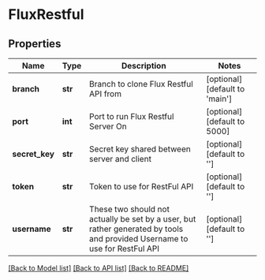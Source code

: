 # FluxRestful


## Properties
Name | Type | Description | Notes
------------ | ------------- | ------------- | -------------
**branch** | **str** | Branch to clone Flux Restful API from | [optional] [default to 'main']
**port** | **int** | Port to run Flux Restful Server On | [optional] [default to 5000]
**secret_key** | **str** | Secret key shared between server and client | [optional] [default to '']
**token** | **str** | Token to use for RestFul API | [optional] [default to '']
**username** | **str** | These two should not actually be set by a user, but rather generated by tools and provided Username to use for RestFul API | [optional] [default to '']

[[Back to Model list]](../README.md#documentation-for-models) [[Back to API list]](../README.md#documentation-for-api-endpoints) [[Back to README]](../README.md)


